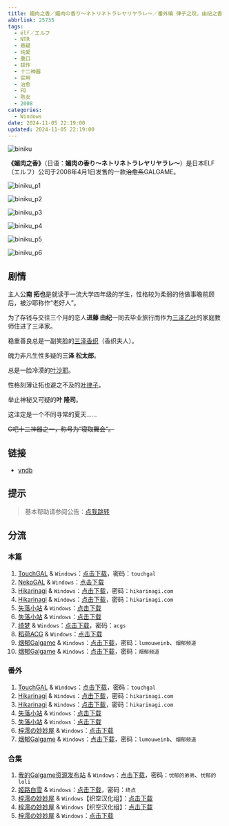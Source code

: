 ```yaml
---
title: 媚肉之香／媚肉の香り～ネトリネトラレヤリヤラレ～／番外编 律子之叹，由纪之香 律子の溜息・由紀の香り 外传
abbrlink: 25735
tags:
  - élf／エルフ
  - NTR
  - 悬疑
  - 纯爱
  - 重口
  - 拔作
  - 十二神器
  - 实用
  - 治愈
  - FD
  - 熟女
  - 2008
categories:
  - Windows
date: 2024-11-05 22:19:00
updated: 2024-11-05 22:19:00
---
```


![biniku](https://static.saop.cc/vns/img/biniku.webp)

**《媚肉之香》**（日语：**媚肉の香り～ネトリネトラレヤリヤラレ～**）是日本ELF（エルフ）公司于2008年4月1日发售的一款~~治愈系~~GALGAME。

<!-- more -->

![biniku_p1](https://static.saop.cc/vns/img/biniku_p1.webp)

![biniku_p2](https://static.saop.cc/vns/img/biniku_p2.webp)

![biniku_p3](https://static.saop.cc/vns/img/biniku_p3.webp)

![biniku_p4](https://static.saop.cc/vns/img/biniku_p4.webp)

![biniku_p5](https://static.saop.cc/vns/img/biniku_p5.webp)

![biniku_p6](https://static.saop.cc/vns/img/biniku_p6.webp)

## 剧情

主人公**南 拓也**是就读于一流大学四年级的学生，性格较为柔弱的他做事瞻前顾后，被沙耶称作“老好人”。

为了存钱与交往三个月的恋人**进藤 由纪**一同去毕业旅行而作为[三泽乙叶](https://zh.moegirl.org.cn/三泽乙叶)的家庭教师住进了三泽家。

稳重善良总是一副笑脸的[三泽香织](https://zh.moegirl.org.cn/三泽香织)（香织夫人）。

魄力非凡生性多疑的**三泽 松太郎**。

总是一脸冷漠的[叶沙耶](https://zh.moegirl.org.cn/叶沙耶)。

性格刻薄让拓也避之不及的[叶律子](https://zh.moegirl.org.cn/叶律子)。

举止神秘又可疑的**叶 隆司**。

这注定是一个不同寻常的夏天……

~~G吧十二神器之一，称号为“寝取舞会”。~~

## 链接

- [vndb](https://vndb.org/v470)

## 提示

> 基本帮助请参阅公告：[点我跳转](/p/announcement/)

## 分流

### 本篇

1. [TouchGAL](https://www.touchgal.io/) & `Windows`：[点击下载](https://pan.touchgal.net/s/rrLsy)，密码：`touchgal`
2. [NekoGAL](https://www.nekogal.com/) & `Windows`：[点击下载](https://pan.nekogal.top/s/LGeTk)
3. [Hikarinagi](https://www.hikarinagi.com/) & `Windows`：[点击下载](https://pan.himoe.uk/s/YM9TJ)，密码：`hikarinagi.com`
4. [Hikarinagi](https://www.hikarinagi.com/) & `Windows`：[点击下载](https://pan.himoe.uk/s/lY07C5)，密码：`hikarinagi.com`
5. [失落小站](https://www.shinnku.com/) & `Windows`：[点击下载](https://www.shinnku.com/api/download/0/win/%E5%AA%9A%E8%82%89%E4%B9%8B%E9%A6%99v1.2.7z)
6. [失落小站](https://www.shinnku.com/) & `Windows`：[点击下载](https://www.shinnku.com/api/download/zd/0001-0500/[080328][%E3%82%A8%E3%83%AB%E3%83%95]%20%E5%AA%9A%E8%82%89%E3%81%AE%E9%A6%99%E3%82%8A%EF%BD%9E%E3%83%8D%E3%83%88%E3%83%AA%E3%83%8D%E3%83%88%E3%83%A9%E3%83%AC%E3%83%A4%E3%83%AA%E3%83%A4%E3%83%A9%E3%83%AC%EF%BD%9E.rar)
7. [绮梦](https://acgs.one/) & `Windows`：[点击下载](https://acgs.one/game/17.html)，密码：`acgs`
8. [稻荷ACG](https://amoebi.com/) & `Windows`：[点击下载](https://xpa.zrflie.pw/PC/%E5%AA%9A%E8%82%89%E4%B9%8B%E9%A6%99.zip)
9. [烟郁Galgame](https://yanyugal.top/) & `Windows`：[点击下载](https://yanyugal.top/d/disk1/%E5%B0%8F%E5%B0%8F%E7%9A%84%E5%88%86%E4%BA%AB%EF%BC%88PC%EF%BC%86%E5%AE%89%E5%8D%93%EF%BC%89/PC/galgame/%5B%E6%B1%89%E5%8C%96%5D%E5%AA%9A%E8%82%89%E4%B9%8B%E9%A6%99.7z)，密码：`lumouweinb`、`烟郁频道`
10. [烟郁Galgame](https://yanyugal.top/) & `Windows`：[点击下载](https://yanyugal.top/d/disk1/PC/%E5%8D%81%E4%BA%8C%E7%A5%9E%E5%99%A8/10.%E5%AF%9D%E5%8F%96%E8%88%9E%E4%BC%9A%E2%80%94%E5%AA%9A%E8%82%89%E4%B9%8B%E9%A6%99.rar)，密码：`烟郁频道`

### 番外

1. [TouchGAL](https://www.touchgal.io/) & `Windows`：[点击下载](https://pan.touchgal.net/s/1bd2UX)，密码：`touchgal`
2. [Hikarinagi](https://www.hikarinagi.com/) & `Windows`：[点击下载](https://pan.himoe.uk/s/ZWEfV)，密码：`hikarinagi.com`
3. [Hikarinagi](https://www.hikarinagi.com/) & `Windows`：[点击下载](https://pan.himoe.uk/s/kRgrI6)，密码：`hikarinagi.com`
4. [失落小站](https://www.shinnku.com/) & `Windows`：[点击下载](https://www.shinnku.com/api/download/0/win/%E5%AA%9A%E8%82%89%E4%B9%8B%E9%A6%99%E5%A4%96%E4%BC%A0.7z)
5. [失落小站](https://www.shinnku.com/) & `Windows`：[点击下载](https://www.shinnku.com/api/download/zd/0001-0500/[080627][%E3%82%A8%E3%83%AB%E3%83%95]%20%E5%AA%9A%E8%82%89%E3%81%AE%E9%A6%99%E3%82%8A%20%E7%95%AA%E5%A4%96%E7%B7%A8%E3%80%8C%E5%BE%8B%E5%AD%90%E3%81%AE%E6%BA%9C%E6%81%AF%20%E7%94%B1%E7%B4%80%E3%81%AE%E9%A6%99%E3%82%8A%E3%80%8D.rar)
6. [梓澪の妙妙屋](https://zi0.cc/) & `Windows`：[点击下载](https://zi0.cc/d/%60%E3%80%90%E5%90%88%E9%9B%86%E7%B3%BB%E5%88%97%E3%80%91/%E3%80%90PC%2B%E9%83%A8%E5%88%86KR%20ONS%E3%80%9112%E7%A5%9E%E9%AD%94%E5%99%A8/12%E7%A5%9E%E5%99%A8/%E5%AA%9A%E8%82%89%E4%B9%8B%E9%A6%99%20%E7%95%AA%E5%A4%96%E7%AF%87.zip?sign=RoT0tCR9X3_1lyY2n3TgyNn-XNt7l2-GAGsnpnyz_To=:0)
7. [烟郁Galgame](https://yanyugal.top/) & `Windows`：[点击下载](https://yanyugal.top/d/disk1/%E5%B0%8F%E5%B0%8F%E7%9A%84%E5%88%86%E4%BA%AB%EF%BC%88PC%EF%BC%86%E5%AE%89%E5%8D%93%EF%BC%89/PC/galgame/%5B%E6%B1%89%E5%8C%96%5D%E5%AA%9A%E8%82%89%E4%B9%8B%E9%A6%99%E7%95%AA%E5%A4%96.7z)，密码：`lumouweinb`、`烟郁频道`

### 合集

1. [我的Galgame资源发布站](https://www.ttloli.com/) & `Windows`：[点击下载](https://www.ttloli.com/meirouzhixiangfanwaipian.html)，密码：`忧郁的弟弟`、`忧郁的loli`
2. [姬路白雪](https://pan.jlbx.xyz/) & `Windows`：[点击下载](https://pan.jlbx.xyz/?s=%E5%AA%9A%E8%82%89%E4%B9%8B%E9%A6%99)，密码：`终点`
3. [梓澪の妙妙屋](https://zi0.cc/) & `Windows`【织空汉化组】：[点击下载](https://zi0.cc/d/%60%E3%80%90%E5%90%88%E9%9B%86%E7%B3%BB%E5%88%97%E3%80%91/%E5%8D%97%2BGalGame%E6%B1%89%E5%8C%96%E5%8C%BA%E5%85%A8%E5%8C%BA%E8%B5%84%E6%BA%90%E5%A4%87%E4%BB%BD/1/08/%5BELF%5D%20%E5%AA%9A%E8%82%89%E3%81%AE%E9%A6%99%E3%82%8A%20%E5%AA%9A%E8%82%89%E4%B9%8B%E9%A6%99%20%E6%9C%AC%E4%BD%93%2B%E7%95%AA%E5%A4%96%E6%B1%89%E5%8C%96%E7%89%88%5B%E7%BB%87%E7%A9%BA%E6%B1%89%E5%8C%96%E7%BB%84%5D.zip?sign=x9QDsCLq9ucyHJ5nn3rdbnUK_rd4EWOSULmTLr7itvE=:0)
4. [梓澪の妙妙屋](https://zi0.cc/) & `Windows`【织空汉化组】：[点击下载](https://zi0.cc/d/%60%E3%80%90%E5%90%88%E9%9B%86%E7%B3%BB%E5%88%97%E3%80%91/%E5%8D%97%2BGalGame%E6%B1%89%E5%8C%96%E5%8C%BA%E5%85%A8%E5%8C%BA%E8%B5%84%E6%BA%90%E5%A4%87%E4%BB%BD/1/08/%5BELF%5D%E5%AA%9A%E8%82%89%E3%81%AE%E9%A6%99%E3%82%8A%E5%AA%9A%E8%82%89%E4%B9%8B%E9%A6%99%20%2B%20%E7%95%AA%E5%A4%96%E7%AF%87%20%E6%B1%89%E5%8C%96%E7%A1%AC%E7%9B%98%E7%89%88%20%5B%E7%BB%87%E7%A9%BA%E6%B1%89%E5%8C%96%E7%BB%84.zip?sign=w2jSqyJbUv-PJWgzZY1x1fMlQIlw8h09X4KeF9YKlb0=:0)
5. [梓澪の妙妙屋](https://zi0.cc/) & `Windows`：[点击下载](https://zi0.cc/d/%2C%E3%80%90ADV-%E5%86%92%E9%99%A9%E6%B8%B8%E6%88%8F%E3%80%91/%E3%80%90PC%E3%80%91%E5%AA%9A%E8%82%89%E4%B9%8B%E9%A6%99/%E5%AA%9A%E8%82%89%E4%B9%8B%E9%A6%99%EF%BC%9A%E6%9C%AC%E7%AF%87%2B%E7%95%AA%E5%A4%96-%E7%94%B1%E7%BA%AA%E4%B9%8B%E9%A6%99%20%E6%B1%89%E5%8C%96%E7%89%88%2B%E5%AD%98%E6%A1%A3%2B%E6%94%BB%E7%95%A5%2B%E5%85%A8CG.7z?sign=aj2OZuG_vwXpAOThZiKS9vhfP3kbnjJr5Ag-g4r2K7M=:0)
